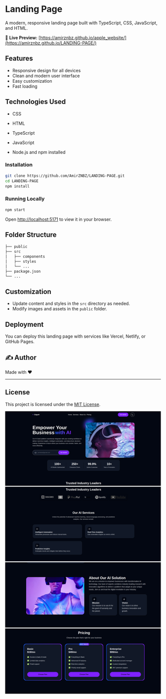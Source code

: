 # Landing Page

A modern, responsive landing page built with TypeScript, CSS, JavaScript, and HTML.

🔗 **Live Preview:** [https://amirznbz.github.io/apple_website/](https://amirznbz.github.io/LANDING-PAGE/)

## Features

- Responsive design for all devices
- Clean and modern user interface
- Easy customization
- Fast loading

## Technologies Used

- CSS
- HTML
- TypeScript
- JavaScript

- Node.js and npm installed

### Installation

```bash
git clone https://github.com/AmirZNBZ/LANDING-PAGE.git
cd LANDING-PAGE
npm install
```

### Running Locally

```bash
npm start
```

Open [http://localhost:5171](http://localhost:5173) to view it in your browser.

## Folder Structure

```
├── public
├── src
│   ├── components
│   ├── styles
│   └── ...
├── package.json
└── ...
```

## Customization

- Update content and styles in the `src` directory as needed.
- Modify images and assets in the `public` folder.

## Deployment

You can deploy this landing page with services like Vercel, Netlify, or GitHub Pages.

## ✍️ Author

Made with ❤️

---

## License

This project is licensed under the [MIT License](LICENSE).

![Preview](./public/assets/shots/1.png)
![Preview](./public/assets/shots/2.png)
![Preview](./public/assets/shots/3.png)
![Preview](./public/assets/shots/4.png)
